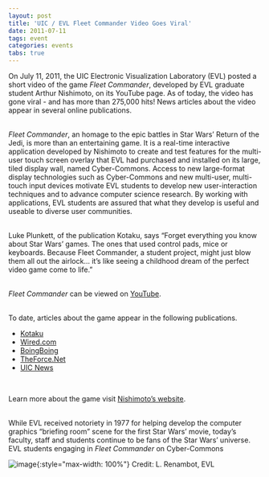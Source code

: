 ```yaml
---
layout: post
title: 'UIC / EVL Fleet Commander Video Goes Viral'
date: 2011-07-11
tags: event
categories: events
tabs: true
---
```


On July 11, 2011, the UIC Electronic Visualization Laboratory (EVL) posted a short video of the game <em>Fleet Commander</em>, developed by EVL graduate student Arthur Nishimoto, on its YouTube page. As of today, the video has gone viral - and has more than 275,000 hits! News articles about the video appear in several online publications.<br><br>

<em>Fleet Commander</em>, an homage to the epic battles in Star Wars&rsquo; Return of the Jedi, is more than an entertaining game. It is a real-time interactive application developed by Nishimoto to create and test features for the multi-user touch screen overlay that EVL had purchased and installed on its large, tiled display wall, named Cyber-Commons. Access to new large-format display technologies such as Cyber-Commons and new multi-user, multi-touch input devices motivate EVL students to develop new user-interaction techniques and to advance computer science research. By working with applications, EVL students are assured that what they develop is useful and useable to diverse user communities.<br><br>

Luke Plunkett, of the publication Kotaku, says &ldquo;Forget everything you know about Star Wars&rsquo; games. The ones that used control pads, mice or keyboards. Because Fleet Commander, a student project, might just blow them all out the airlock&hellip; it&rsquo;s like seeing a childhood dream of the perfect video game come to life.&rdquo;<br><br>

<em>Fleet Commander</em> can be viewed on <a href="http://www.youtube.com/evltube#p/a/u/0/6V0o3TjB2Tw">YouTube</a>.<br><br>

To date, articles about the game appear in the following publications.<br>
<ul>
<li><a href="http://kotaku.com/5820231/this-is-the-best-star-wars-game-weve-seen-in-a-long-time">Kotaku</a></li>
<li><a href="http://www.wired.com/gamelife/2011/07/fleet-commander-star-wars/">Wired.com</a></li>
<li><a href="http://boingboing.net/2011/07/12/watch-these-kids-pla.html">BoingBoing</a></li>
<li><a href="http://theforce.net/latestnews/story/StudentMade_Fleet_Commander_Video_Game_139448.asp">TheForce.Net</a></li>
<li><a href="http://www.uic.edu/htbin/cgiwrap/bin/uicnews/articledetail.cgi?id=15543">UIC News</a></li>
</ul><br>

Learn more about the game visit <a href="http://sites.google.com/site/arthurnishimoto/fleet-commander">Nishimoto&rsquo;s website</a>.<br><br>

While EVL received notoriety in 1977 for helping develop the computer graphics &ldquo;briefing room&rdquo; scene for the first Star Wars&rsquo; movie, today&rsquo;s faculty, staff and students continue to be fans of the Star Wars&rsquo; universe.
EVL students engaging in <em>Fleet Commander</em> on Cyber-Commons

![image](https://www.evl.uic.edu/output/originals/fleetcommander_sm.jpg-srcw.jpg){:style="max-width: 100%"}
Credit: L. Renambot, EVL

